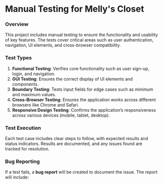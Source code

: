 # Manual Testing for Melly's Closet

### Overview
This project includes manual testing to ensure the functionality and usability of key features. The tests cover critical areas such as user authentication, navigation, UI elements, and cross-browser compatibility.

### Test Types
1. **Functional Testing**: Verifies core functionality such as user sign-up, login, and navigation.
2. **GUI Testing**: Ensures the correct display of UI elements and components.
3. **Boundary Testing**: Tests input fields for edge cases such as minimum and maximum values.
4. **Cross-Browser Testing**: Ensures the application works across different browsers like Chrome and Safari.
5. **Responsive Design Testing**: Confirms the application’s responsiveness across various devices (mobile, tablet, desktop).

### Test Execution
Each test case includes clear steps to follow, with expected results and status indicators. Results are documented, and any issues found are tracked for resolution.

### Bug Reporting
If a test fails, a **bug report** will be created to document the issue. The report will include:

